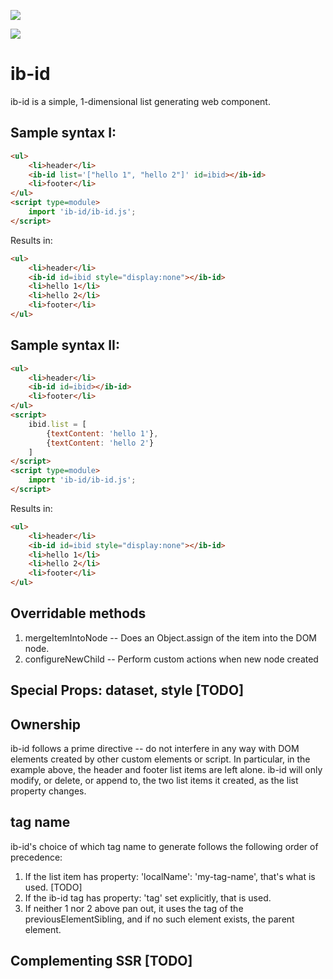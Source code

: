 <a href="https://nodei.co/npm/ib-id/"><img src="https://nodei.co/npm/ib-id.png"></a>

<img src="https://badgen.net/bundlephobia/minzip/ib-id">

# ib-id

ib-id is a simple, 1-dimensional list generating web component.

## Sample syntax I:

```html
<ul>
    <li>header</li>
    <ib-id list='["hello 1", "hello 2"]' id=ibid></ib-id>
    <li>footer</li>
</ul>
<script type=module>
    import 'ib-id/ib-id.js';
</script>
```

Results in:

```html
<ul>
    <li>header</li>
    <ib-id id=ibid style="display:none"></ib-id>
    <li>hello 1</li>
    <li>hello 2</li>
    <li>footer</li>
</ul>
```

## Sample syntax II:

```html
<ul>
    <li>header</li>
    <ib-id id=ibid></ib-id>
    <li>footer</li>
</ul>
<script>
    ibid.list = [
        {textContent: 'hello 1'},
        {textContent: 'hello 2'}
    ]
</script>
<script type=module>
    import 'ib-id/ib-id.js';
</script>
```

Results in:

```html
<ul>
    <li>header</li>
    <ib-id id=ibid style="display:none"></ib-id>
    <li>hello 1</li>
    <li>hello 2</li>
    <li>footer</li>
</ul>
```

## Overridable methods

1.  mergeItemIntoNode -- Does an Object.assign of the item into the DOM node. 
2.  configureNewChild -- Perform custom actions when new node created

## Special Props:  dataset, style [TODO]

## Ownership

ib-id follows a prime directive -- do not interfere in any way with DOM elements created by other custom elements or script.  In particular, in the example above, the header and footer list items are left alone.  ib-id will only modify, or delete, or append to, the two list items it created, as the list property changes.

## tag name

ib-id's choice of which tag name to generate follows the following order of precedence:

1.  If the list item has property:  'localName': 'my-tag-name', that's what is used. [TODO]
2.  If the ib-id tag has property: 'tag' set explicitly, that is used.
3.  If neither 1 nor 2 above pan out, it uses the tag of the previousElementSibling, and if no such element exists, the parent element.

## Complementing SSR [TODO]




